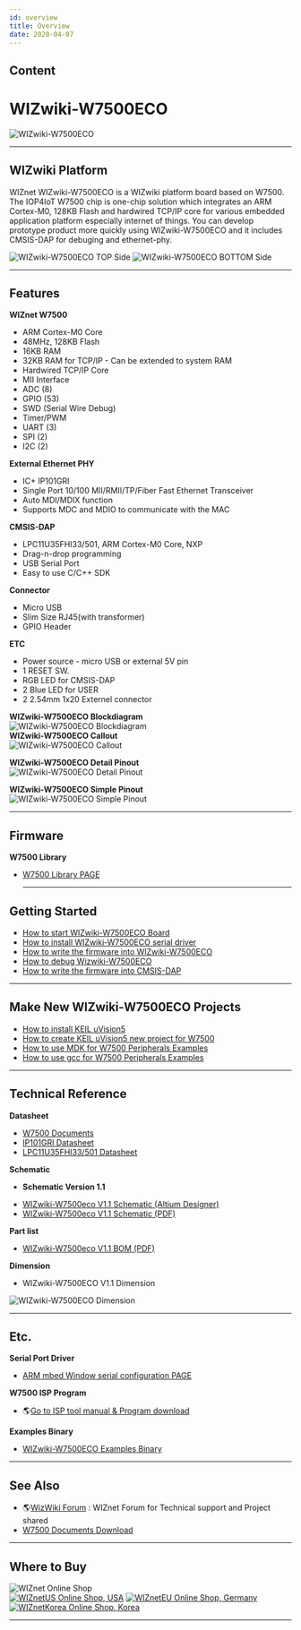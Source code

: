 ```yaml
---
id: overview
title: Overview
date: 2020-04-07
---
```



## Content
# WIZwiki-W7500ECO

![WIZwiki-W7500ECO](/document_framework/img/products/wizwiki-w7500eco/wizwiki-w7500eco3dtop.png)

-----

## WIZwiki Platform

WIZnet WIZwiki-W7500ECO is a WIZwiki platform board based on W7500. The
IOP4IoT W7500 chip is one-chip solution which integrates an ARM
Cortex-M0, 128KB Flash and hardwired TCP/IP core for various embedded
application platform especially internet of things. You can develop
prototype product more quickly using WIZwiki-W7500ECO and it includes
CMSIS-DAP for debuging and ethernet-phy.

![WIZwiki-W7500ECO TOP
Side](/document_framework/img/products/wizwiki-w7500eco/wizwiki-w7500eco3d0degtop.png)
![WIZwiki-W7500ECO BOTTOM
Side](/document_framework/img/products/wizwiki-w7500eco/wizwiki-w7500eco3d0degbottom.png)

-----

## Features

**WIZnet W7500**

   * ARM Cortex-M0 Core
   * 48MHz, 128KB Flash
   * 16KB RAM
   * 32KB RAM for TCP/IP - Can be extended to system RAM
   * Hardwired TCP/IP Core
   * MII Interface
   * ADC (8)
   * GPIO (53)
   * SWD (Serial Wire Debug)
   * Timer/PWM 
   * UART (3)
   * SPI (2)
   * I2C (2)

**External Ethernet PHY**


 * IC+ IP101GRI
 * Single Port 10/100 MII/RMII/TP/Fiber Fast Ethernet Transceiver 
 * Auto MDI/MDIX function 
 * Supports MDC and MDIO to communicate with the MAC



**CMSIS-DAP**


 * LPC11U35FHI33/501, ARM Cortex-M0 Core, NXP
 * Drag-n-drop programming
 * USB Serial Port
 * Easy to use C/C++ SDK



**Connector**

  * Micro USB
  * Slim Size RJ45(with transformer)
  * GPIO Header

**ETC**

  * Power source - micro USB or external 5V pin
  * 1 RESET SW.
  * RGB LED for CMSIS-DAP
  * 2 Blue LED for USER
  * 2 2.54mm 1x20 Externel connector

**WIZwiki-W7500ECO Blockdiagram**  
![WIZwiki-W7500ECO
Blockdiagram](/document_framework/img/products/wizwiki-w7500eco/wizwiki-w7500eco_blockdiagram_v1.1.png)  
**WIZwiki-W7500ECO Callout**  
![WIZwiki-W7500ECO
Callout](/document_framework/img/products/wizwiki-w7500eco/wizwiki-w7500eco_callout.png)

**WIZwiki-W7500ECO Detail Pinout**  
![WIZwiki-W7500ECO Detail
Pinout](/document_framework/img/products/wizwiki-w7500eco/wizwiki-w7500eco_detailpinout.png)

**WIZwiki-W7500ECO Simple Pinout**  
![WIZwiki-W7500ECO Simple
Pinout](/document_framework/img/products/wizwiki-w7500eco/wizwiki-w7500eco_simplepinout.png)

-----

## Firmware

**W7500 Library**

  * [ W7500 Library PAGE ]()
    
    -----

## Getting Started

   * [How to start WIZwiki-W7500ECO Board]()
   * [How to install WIZwiki-W7500ECO serial driver]()
   * [How to write the firmware into WIZwiki-W7500ECO]()
   * [How to debug Wizwiki-W7500ECO]()
   * [How to write the firmware into CMSIS-DAP]()

-----

## Make New WIZwiki-W7500ECO Projects

   * [How to install KEIL uVision5]()
   * [How to create KEIL uVision5 new project for W7500]()
   * [How to use MDK for W7500 Peripherals Examples]()
   * [How to use gcc for W7500 Peripherals Examples]()

-----

## Technical Reference

**Datasheet**

   * [W7500 Documents]()
   * [IP101GRI Datasheet]()
   * [LPC11U35FHI33/501 Datasheet]()

**Schematic**

  - **Schematic Version 1.1**

<!-- end list -->

   * [WIZwiki-W7500eco V1.1 Schematic (Altium Designer)]()
   * [WIZwiki-W7500eco V1.1 Schematic (PDF)]()

**Part list**

   * [WIZwiki-W7500eco V1.1 BOM (PDF)]()

**Dimension**

   * WIZwiki-W7500ECO V1.1 Dimension

![WIZwiki-W7500ECO
Dimension](/products/wizwiki-w7500eco/wizwiki_w7500_eco_v1.1_dim_01.png)

-----

## Etc.

**Serial Port Driver**

   * [ARM mbed Window serial configuration PAGE ]()
   
 **W7500 ISP Program**

  - 🌎[Go to ISP tool manual & Program
    download](/products/w7500/documents/appnote/isptool)

**Examples Binary**

   * [WIZwiki-W7500ECO Examples Binary]()

-----

## See Also

   * 🌎[WizWiki Forum]() : WIZnet Forum for Technical support and Project shared
   * [W7500 Documents Download]()

-----

## Where to Buy


![WIZnet Online Shop](/products/w5500/buynow.png)  
[![WIZnetUS Online Shop,
USA](/products/w5500/w5500_evb/icons/dollar.png)](http://www.shopwiznet.com/)
[![WIZnetEU Online Shop,
Germany](/products/w5500/w5500_evb/icons/european-euro.png)](http://shop.wiznet.eu/)
[![WIZnetKorea Online Shop,
Korea](/products/w5500/w5500_evb/icons/won.png)](http://shop.wiznet.co.kr/)



-----
